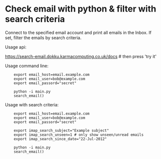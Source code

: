 # Check email with python & filter with search criteria


Connect to the specified email account and
print all emails in the Inbox. If set, filter the
emails by search criteria.

Usage api:

https://search-email.dokku.karmacomputing.co.uk/docs # then press 'try it'

Usage command line:
```
    export email_host=email.example.com
    export email_user=bob@example.com
    export email_passord="secret"

    python -i main.py
    search_email()
```

Usage with search criteria:
```
    export email_host=email.example.com
    export email_user=bob@example.com
    export email_passord="secret"

    export imap_search_subject="Example subject"
    export imap_search_unseen=1 # only show unseen/unread emails
    export imap_search_since_date="22-Jul-2012"

    python -i main.py
    search_email()
```
